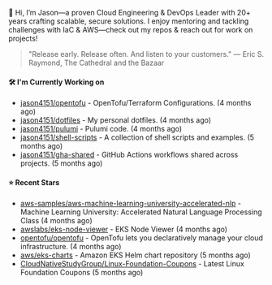 👋 Hi, I’m Jason—a proven Cloud Engineering & DevOps Leader with 20+ years crafting scalable, secure solutions. I enjoy mentoring and tackling challenges with IaC & AWS—check out my repos & reach out for work on projects!

> "Release early. Release often. And listen to your customers." — Eric S. Raymond, The Cathedral and the Bazaar

#### 🛠️ I'm Currently Working on

- [jason4151/opentofu](https://github.com/jason4151/opentofu) - OpenTofu/Terraform Configurations. (4 months ago)
- [jason4151/dotfiles](https://github.com/jason4151/dotfiles) - My personal dotfiles. (4 months ago)
- [jason4151/pulumi](https://github.com/jason4151/pulumi) - Pulumi code. (4 months ago)
- [jason4151/shell-scripts](https://github.com/jason4151/shell-scripts) - A collection of shell scripts and examples. (5 months ago)
- [jason4151/gha-shared](https://github.com/jason4151/gha-shared) - GitHub Actions workflows shared across projects. (5 months ago)

#### ⭐ Recent Stars

- [aws-samples/aws-machine-learning-university-accelerated-nlp](https://github.com/aws-samples/aws-machine-learning-university-accelerated-nlp) - Machine Learning University: Accelerated Natural Language Processing Class (4 months ago)
- [awslabs/eks-node-viewer](https://github.com/awslabs/eks-node-viewer) - EKS Node Viewer (4 months ago)
- [opentofu/opentofu](https://github.com/opentofu/opentofu) - OpenTofu lets you declaratively manage your cloud infrastructure. (4 months ago)
- [aws/eks-charts](https://github.com/aws/eks-charts) - Amazon EKS Helm chart repository (5 months ago)
- [CloudNativeStudyGroup/Linux-Foundation-Coupons](https://github.com/CloudNativeStudyGroup/Linux-Foundation-Coupons) - Latest Linux Foundation Coupons (5 months ago)